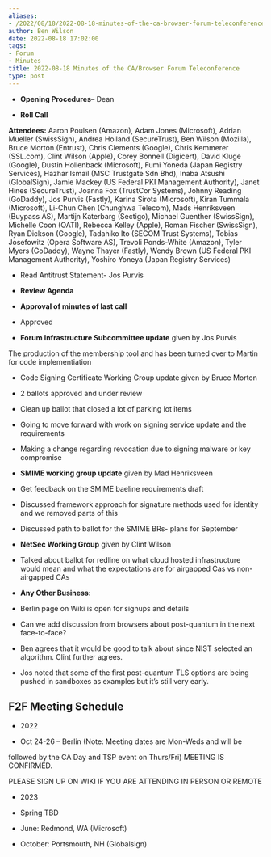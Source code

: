 ```yaml
---
aliases:
- /2022/08/18/2022-08-18-minutes-of-the-ca-browser-forum-teleconference/
author: Ben Wilson
date: 2022-08-18 17:02:00
tags:
- Forum
- Minutes
title: 2022-08-18 Minutes of the CA/Browser Forum Teleconference
type: post
---
```


- **Opening Procedures**– Dean

* **Roll Call**

**Attendees:** Aaron Poulsen (Amazon), Adam Jones (Microsoft), Adrian Mueller (SwissSign), Andrea Holland (SecureTrust), Ben Wilson (Mozilla), Bruce Morton (Entrust), Chris Clements (Google), Chris Kemmerer (SSL.com), Clint Wilson (Apple), Corey Bonnell (Digicert), David Kluge (Google), Dustin Hollenback (Microsoft), Fumi Yoneda (Japan Registry Services), Hazhar Ismail (MSC Trustgate Sdn Bhd), Inaba Atsushi (GlobalSign), Jamie Mackey (US Federal PKI Management Authority), Janet Hines (SecureTrust), Joanna Fox (TrustCor Systems), Johnny Reading (GoDaddy), Jos Purvis (Fastly), Karina Sirota (Microsoft), Kiran Tummala (Microsoft), Li-Chun Chen (Chunghwa Telecom), Mads Henriksveen (Buypass AS), Martijn Katerbarg (Sectigo), Michael Guenther (SwissSign), Michelle Coon (OATI), Rebecca Kelley (Apple), Roman Fischer (SwissSign), Ryan Dickson (Google), Tadahiko Ito (SECOM Trust Systems), Tobias Josefowitz (Opera Software AS), Trevoli Ponds-White (Amazon), Tyler Myers (GoDaddy), Wayne Thayer (Fastly), Wendy Brown (US Federal PKI Management Authority), Yoshiro Yoneya (Japan Registry Services)  

- Read Antitrust Statement- Jos Purvis

- **Review Agenda**

- **Approval of minutes of last call**

- Approved

- **Forum Infrastructure Subcommittee update** given by Jos Purvis

The production of the membership tool and has been turned over to Martin for code implementiation

- Code Signing Certificate Working Group update given by Bruce Morton

- 2 ballots approved and under review

- Clean up ballot that closed a lot of parking lot items

- Going to move forward with work on signing service update and the requirements

- Making a change regarding revocation due to signing malware or key compromise

- **SMIME working group update** given by Mad Henriksveen

- Get feedback on the SMIME baeline requirements draft

- Discussed framework approach for signature methods used for identity and we removed parts of this

- Discussed path to ballot for the SMIME BRs- plans for September

- **NetSec Working Group** given by Clint Wilson

- Talked about ballot for redline on what cloud hosted infrastructure would mean and what the expectations are for airgapped Cas vs non-airgapped CAs

- **Any Other Business:**

- Berlin page on Wiki is open for signups and details

- Can we add discussion from browsers about post-quantum in the next face-to-face?

- Ben agrees that it would be good to talk about since NIST selected an algorithm. Clint further agrees.

- Jos noted that some of the first post-quantum TLS options are being pushed in sandboxes as examples but it’s still very early.

## F2F Meeting Schedule

- 2022

- Oct 24-26 – Berlin (Note: Meeting dates are Mon-Weds and will be

followed by the CA Day and TSP event on Thurs/Fri) MEETING IS CONFIRMED.

PLEASE SIGN UP ON WIKI IF YOU ARE ATTENDING IN PERSON OR REMOTE

- 2023

- Spring TBD

- June: Redmond, WA (Microsoft)

- October: Portsmouth, NH (Globalsign)